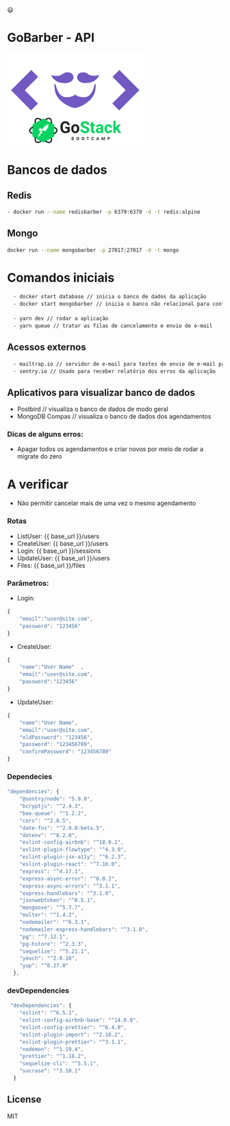 :smiley: 

# GoBarber - API
[![N|GoBarber](https://github.com/andrelinos/gobarber-api/blob/master/logogobarber.png?raw=true)](https://github.com/andrelinos/)

# Bancos de dados
## Redis
```sh
- docker run --name redisbarber -p 6379:6379 -d -t redis:alpine
```
## Mongo
```sh
docker run --name mongobarber -p 27017:27017 -d -t mongo
```


# Comandos iniciais
```sh
  - docker start database // inicia o banco de dados da aplicação
  - docker start mongobarber // inicia o banco não relacional para controle de agendamentos

  - yarn dev // rodar a aplicação
  - yarn queue // tratar as filas de cancelamento e envio de e-mail
```

## Acessos externos
```sh
  - mailtrap.io // servidor de e-mail para testes de envio de e-mail para cancelamentos
  - sentry.io // Usado para receber relatório dos erros da aplicação
```
## Aplicativos para visualizar banco de dados

  - Postbird // visualiza o banco de dados de modo geral
  - MongoDB Compas // visualiza o banco de dados dos agendamentos


### Dicas de alguns erros:
  - Apagar todos os agendamentos e criar novos por meio de rodar a migrate do zero

# A verificar
  - Não permitir cancelar mais de uma vez o mesmo agendamento


### Rotas
- ListUser: {{ base_url  }}/users
- CreateUser: {{ base_url  }}/users
- Login: {{ base_url  }}/sessions
- UpdateUser: {{ base_url  }}/users
- Files: {{ base_url  }}/files

### Parâmetros:
- Login:
```js
{
	"email":"user@site.com",
	"password": "123456"
}
```
- CreateUser:
```js
{
	"name":"User Name"	,
	"email":"user@site.com",
	"password":"123456"
}
```
- UpdateUser:
```js
{
	"name":"User Name",
	"email":"user@site.com",
	"oldPassword": "123456",
	"password": "123456789",
	"confirmPassword": "123456789"
}
```
### Dependecies
```js 
"dependencies": {
    "@sentry/node": "5.9.0",
    "bcryptjs": "^2.4.3",
    "bee-queue": "^1.2.2",
    "cors": "^2.8.5",
    "date-fns": "^2.0.0-beta.5",
    "dotenv": "^8.2.0",
    "eslint-config-airbnb": "^18.0.1",
    "eslint-plugin-flowtype": "^4.3.0",
    "eslint-plugin-jsx-a11y": "^6.2.3",
    "eslint-plugin-react": "^7.16.0",
    "express": "^4.17.1",
    "express-async-error": "^0.0.2",
    "express-async-errors": "^3.1.1",
    "express-handlebars": "^3.1.0",
    "jsonwebtoken": "^8.5.1",
    "mongoose": "^5.7.7",
    "multer": "^1.4.2",
    "nodemailer": "^6.3.1",
    "nodemailer-express-handlebars": "^3.1.0",
    "pg": "^7.12.1",
    "pg-hstore": "^2.3.3",
    "sequelize": "^5.21.1",
    "youch": "^2.0.10",
    "yup": "^0.27.0"
  },
```
### devDependencies
```js 
 "devDependencies": {
    "eslint": "^6.5.1",
    "eslint-config-airbnb-base": "^14.0.0",
    "eslint-config-prettier": "^6.4.0",
    "eslint-plugin-import": "^2.18.2",
    "eslint-plugin-prettier": "^3.1.1",
    "nodemon": "^1.19.4",
    "prettier": "^1.18.2",
    "sequelize-cli": "^5.5.1",
    "sucrase": "^3.10.1"
  }
```

License
----

MIT
